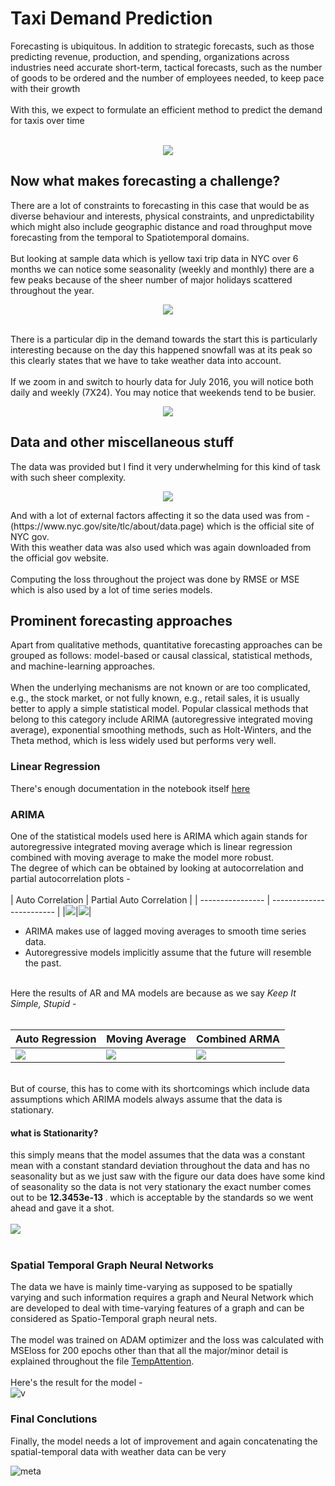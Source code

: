 # Taxi Demand Prediction

Forecasting is ubiquitous. In addition to strategic forecasts, such as those predicting revenue, production, and spending, organizations across industries need accurate short-term, tactical forecasts, such as the number of goods to be ordered and the number of employees needed, to keep pace with their growth
<br><br>
With this, we expect to formulate an efficient method to predict the demand for taxis over time 
<br><br>
<p align="center">
<img src="https://github.com/Bourbaki00/TaxiDemand/blob/main/assets/pickup_heatmap.gif",width="80%" />
</p>

## Now what makes forecasting a challenge? 
There are a lot of constraints to forecasting in this case that would be as diverse behaviour and interests, physical constraints, and unpredictability which might also include geographic distance and road throughput move forecasting from the temporal to Spatiotemporal domains.
<br><br>
But looking at sample data which is yellow taxi trip data in NYC over 6 months we can notice some seasonality (weekly and monthly) there are a few peaks because of the sheer number of major holidays scattered throughout the year.
<br>
<p align="center">
  <img src="./assets/final_data_daily_plot.png"/>
</p>
<br>
There is a particular dip in the demand towards the start this is particularly interesting because on the day this happened snowfall was at its peak so this clearly states that we have to take weather data into account.
<br><br>
If we zoom in and switch to hourly data for July 2016, you will notice both daily and weekly (7X24). You may notice that weekends tend to be busier.
<br>
<p align="center">
  <img src="./assets/hourly_data.png"/>
</p>

## Data and other miscellaneous stuff

The data was provided but I find it very underwhelming for this kind of task with such sheer complexity.
<br>
<p align="center">
  <img src="./assets/initial_data_plot.png" />
</p>
And with a lot of external factors affecting it so the data used was from - (https://www.nyc.gov/site/tlc/about/data.page) which is the official site of NYC gov. <br>
With this weather data was also used which was again downloaded from the official gov website.
<br><br>
Computing the loss throughout the project was done by RMSE or MSE which is also used by a lot of time series models. 
<br>


## Prominent forecasting approaches
Apart from qualitative methods, quantitative forecasting approaches can be grouped as follows: model-based or causal classical, statistical methods, and machine-learning approaches.
<br><br>
When the underlying mechanisms are not known or are too complicated, e.g., the stock market, or not fully known, e.g., retail sales, it is usually better to apply a simple statistical model. Popular classical methods that belong to this category include ARIMA (autoregressive integrated moving average), exponential smoothing methods, such as Holt-Winters, and the Theta method, which is less widely used but performs very well.

### Linear Regression 
There's enough documentation in the notebook itself [here](https://github.com/jatinakad/05_Zum_TAXI-DEMAND-PREDICTION-USING-TIME-SERIES/blob/main/TAXI_DEMAND_PREDICTION_USING_TIME_SERIES.ipynb)

### ARIMA

One of the statistical models used here is ARIMA which again stands for autoregressive integrated moving average which is linear regression combined with moving average to make the model more robust.
<br>
The degree of which can be obtained by looking at autocorrelation and partial autocorrelation plots - <br><br>
| Auto Correlation | Partial Auto Correlation | 
| ---------------- | ------------------------ |
|<img src="./assets/auto_correlation.png" />|<img src="./assets/partial_autocorrelation.png" />|
<br>
- ARIMA makes use of lagged moving averages to smooth time series data.<br>
- Autoregressive models implicitly assume that the future will resemble the past.
<br>
Here the results of AR and MA models are because as we say <i> Keep It Simple, Stupid </i> - 
<br><br>

| Auto Regression | Moving Average | Combined ARMA |
| ---------------- | ------------------------ | --------------- |
|<img src="./assets/AR_model_prediction.png" />|<img src="./assets/MA_on_residual.png" />|<img src="./assets/ARMA_model.png" /> |

<br>
But of course, this has to come with its shortcomings which include data assumptions which ARIMA models always assume that the data is stationary.

#### what is Stationarity?
this simply means that the model assumes that the data was a constant mean with a constant standard deviation throughout the data and has no seasonality but as we just saw with the figure our data does have some kind of seasonality so the data is not very stationary the exact number comes out to be <b> 12.3453e-13 </b>. which is acceptable by the standards so we went ahead and gave it a shot. <br><br>
<img src="./assets/stationarity.png" />
<br><br>
### Spatial Temporal Graph Neural Networks 

The data we have is mainly time-varying as supposed to be spatially varying and such information requires a graph and Neural Network which are developed to deal with time-varying features of a graph and can be considered as Spatio-Temporal graph neural nets.
<br>
<br>
The model was trained on ADAM optimizer and the loss was calculated with MSEloss for 200 epochs other than that all the major/minor detail is explained throughout the file [TempAttention](./TempAttention/).
<br><br>
Here's the result for the model - <br>
![v](./assets/demand_every_30min_predicted.png)
<br>

### Final Conclutions 
Finally, the model needs a lot of improvement and again concatenating the spatial-temporal data with weather data can be very 

![meta](./assets/weather_data_daily.png)

